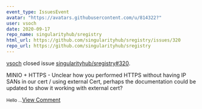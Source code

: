 ```yaml
---
event_type: IssuesEvent
avatar: "https://avatars.githubusercontent.com/u/814322?"
user: vsoch
date: 2020-09-17
repo_name: singularityhub/sregistry
html_url: https://github.com/singularityhub/sregistry/issues/320
repo_url: https://github.com/singularityhub/sregistry
---
```


<a href='https://github.com/vsoch' target='_blank'>vsoch</a> closed issue <a href='https://github.com/singularityhub/sregistry/issues/320' target='_blank'>singularityhub/sregistry#320</a>.

<p>MINIO + HTTPS - Unclear how you performed HTTPS without having IP SANs in our cert / using external Cert, perhaps the documentation could be updated to show it working with external cert?</p><small>Hello...</small><a href='https://github.com/singularityhub/sregistry/issues/320' target='_blank'>View Comment</a>